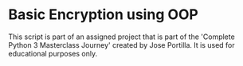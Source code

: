# Basic Encryption using OOP
This script is part of an assigned project that is part of the
'Complete Python 3 Masterclass Journey' created by Jose Portilla.
It is used for educational purposes only.